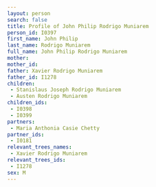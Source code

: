 ```yaml
---
layout: person
search: false
title: Profile of John Philip Rodrigo Muniarem
person_id: I0397
first_name: John Philip
last_name: Rodrigo Muniarem
full_name: John Philip Rodrigo Muniarem
mother: 
mother_id: 
father: Xavier Rodrigo Muniarem
father_id: I1278
children:
 - Stanislaus Joseph Rodrigo Muniarem
 - Austen Rodrigo Muniarem
children_ids:
 - I0398
 - I0399
partners:
 - Maria Anthonia Casie Chetty
partner_ids:
 - I0181
relevant_trees_names:
 - Xavier Rodrigo Muniarem
relevant_trees_ids:
 - I1278
sex: M
---
```


